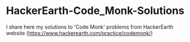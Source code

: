 # HackerEarth-Code_Monk-Solutions
 I share here my solutions to 'Code Monk' problems from HackerEarth website (https://www.hackerearth.com/practice/codemonk/)
